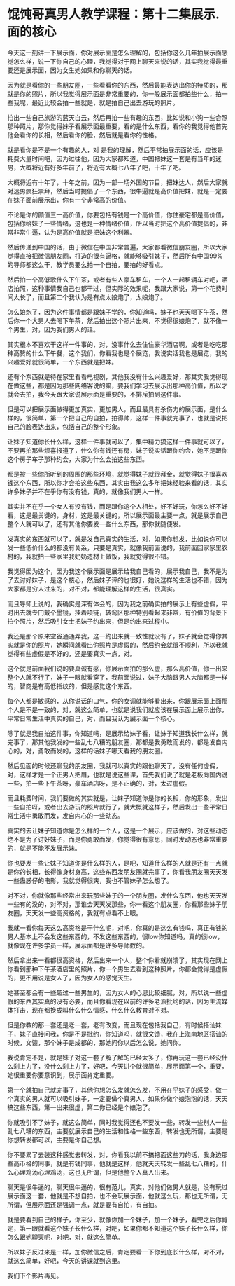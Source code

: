 # 馄饨哥真男人教学课程：第十二集展示.面的核心

今天这一刻讲一下展示面，你对展示面是怎么理解的，包括你这么几年拍展示面感觉怎么样，说一下你自己的心理，我觉得对于网上聊天来说的话，其实我觉得最重要还是展示面，因为女生她如果和你聊天的话。

因为就是看你的一些朋友圈，一些看看你的东西，然后最能表达出你的特质的，那就是你的照片，所以我觉得展示面是非常重要的，你一般展示面都拍些什么，拍一些我呢，最近比较会拍一些就是，就是拍自己出去游玩的照片。

拍出一些自己旅游的蓝天白云，然后再拍一些有趣的东西，比如说和小狗一些合照那种照片，那你觉得妹子看展示面最重要，看的是什么东西，看你的我觉得他首先他会看你的长相，然后看你的脸，然后就是看你的性格。

就是看你是不是一个有趣的人，对 是我的理解，然后平常拍展示面的话，应该是耗费大量时间吧，因为过往他，因为大家都知道，中国把妹这一套是有当年的迷男，大概将近有好多年前了，将近有大概七八年了吧，十年了吧。

大概将近有十年了，十年之前，因为一部一场外国的节目，把妹达人，然后大家就对迷男疯狂崇拜，然后当时提倡了一个东西，很牛逼就是高价值把妹，就是一定要在妹子面前展示出，你有一个非常高的价值。

不论是你的颜值三一高价值，你要包括有钱是一个高价值，你住豪宅都是高价值，包括你给妹子一些情绪，这也是一种情绪价值，所以当时把这个高价值提倡的，非常非常牛逼，认为是高价值就是把妹这个利器。

然后传递到中国的话，由于微信在中国非常普遍，大家都看微信朋友圈，所以大家觉得直接把微信朋友圈，打造的很有逼格，就能够吸引妹子，然后所有中国99%的导师都这么干，教学员要么拍一个自拍，要拍的好看点。

然后拍一个高低歌什么下午茶，或者有些人豪车租车，一个人一起租辆车对吧，酒店拍照，这种事情我自己也都干过，但实际的效果呢，我跟大家说，第一个花费时间太长了，而且第二个我认为是有点太娘炮了，太娘炮了。

怎么娘炮了，因为这件事情都是跟妹子学的，你知道吗，妹子也天天喝下午茶，然后你一个大男人去喝下午茶，然后拍出这个照片出来，不觉得很娘炮了，就不像一个男生，对，因为我们男人的话。

其实根本不喜欢干这样一件事的，对，没事什么去住住豪华酒店啊，或者是吃吃那种高赞的什么下午餐，这个我们，你看我也是个展览，我说实话我也是展览，我的兴趣爱好就很简单，一个东西就是把妹。

还有个东西就是待在家里看看电视剧，其他我没有什么兴趣爱好，那其实我觉得现在做这些，都是因为那些网络客说的嘛，要我们学习去展示出那种高价值，所以才就会去拍，我今天跟大家说展示面是重要的，不排斥拍到这件事。

但是可以把展示面做得更加真实，更加男人，而且最具有杀伤力的展示面，是什么样的，很简单，第一个把自己的自拍，拍得帅，这样一件事就完事了，也就是说把自己的脸表达出来，包括自己的整个形象。

让妹子知道你长什么样，这样一件事就可以了，集中精力搞这样一件事就可以了，不要再拍那些烦喜报道了，什么你有钱还有房，妹子说实话跟你约会，她不是跟你这个房子车子那种约会，大家为什么会拍这些东西。

都是被一些你所听到的周围的那些环境，就觉得妹子就很拜金，就觉得妹子很喜欢钱这个东西，所以你才会拍这些东西，其实由我这么多年把妹经验来看的话，其实许多妹子并不在乎你有没有钱，真的，就像我们男人一样。

其实并不在乎一个女人有没有钱，而是跟你这个人相处，好不好玩，你怎么好不好看，这是最关键的，身材，这是最关键的，所以展示面最主要一点，就是展示自己整个人就可以了，还有其他你要发一些什么东西，那你就随便发。

发真实的东西就可以了，就是发自己真实的生活，对，如果你想发，比如说你可以发一些低价什么的都没有关系，只要是真实，就像我前面说的，我前面回家家里农村的，我就拍一些家里我奶奶造材上做饭，我就觉得很不错。

我觉得因为这个，因为我这个展示面是展示给我自己看的，展示我自己，我不是为了去讨好妹子，是这个核心，然后妹子评的也很好，她说这样的生活也不错，因为大家都是穷人过来的，对不对，都能理解这样的生活，很真实。

而且导师上说的，我确实是深有体会的，因为我之前确实拍的展示上有些虚假，平时出去就专门戴个墨镜，挂着项链，转弯区那种特别看起来非常，有价值的背景下拍个照片，然后吸引女士把妹子约出来，但是约出来过程中。

我还是那个原来空谷通通弄我，这一约出来就一致性就没有了，妹子就会觉得你其实就是你的照片，她瞬间就看出你照片是虚假的，然后约会就很不顺利，所以我就觉得有些虚假是不好的，还是要真实一点，对。

这个就是前面我们说的要真诚有感，你展示面拍的那么虚，那么高价值，你一出来整个人就不行了，妹子一眼就看穿了，我前面说过，妹子大脑跟男人大脑都是一样的，智商是有高低指纹的，但是感觉这个东西。

每个人都是敏感的，从你说话的口气，你的女调就能够看出来，你跟展示面上面那个人是不是一致的，对，就这么简单，也就是说我们就应该在展示面上展示出你，平常日常生活中真实的自己，对，而且我认为展示面一个核心。

除了就是我自拍这件事，你知道吗，是展示给妹子看，让妹子知道我长什么样，就完事了，那其他我发的一些乱七八糟的朋友圈，那都是我勇敢而发的，都是发自内心的，对，勇敢而发的，这样的话妹子哪天看我的朋友圈。

然后见面的时候还聊我的朋友圈，我就可以真实的跟他聊天了，没有任何虚假，对，这样才是一个正男人把眉，也就是说这些课，首先我们说了就是老板向国内说一些，拍一些下午茶呀，豪车酒店呀，是不正确的，对，太过虚假。

而且耗费时间，我们要做的其实就是，让妹子知道你是你的长相，你的形象，发出一些自拍呀，或者出去游玩的照片就行了，就大概就这样子，然后发出一些平常日常生活中勇敢而发，发自内心的一些动态。

真实的去让妹子知道你是怎么样的一个人，这是一个展示，应该做的，对这些动态绝不是为了讨好妹子，而是你勇敢而发，你觉得很有意思，同时发动态也非常重要的，就是不能不发展示妹。

你也要发一些让妹子知道你是什么样的人，是吧，知道什么样的人就是还有一点就是你的长相，长得像身材身高，这些东西发朋友圈就完事了，你看我朋友圈天天发一些蛊惑仔的电影，我就觉得很爽，我也不管妹子怎么想了。

对不对，你就像那些经常出来玩那些妹子的一个朋友圈，发什么东西，他也天天发一些有的没的，对不对，那谁会天天发那些，你一看这个朋友圈，你看那些妹子朋友圈，天天发一些高资格的，我就有点看不上眼。

我就一看你每天这么高资格是干什么呢，对吧，你真的是这么有钱吗，真正有钱的男人基本上不会发这些东西的，不发这些东西的，很low你知道吗，真的很low，就像现在许多学员一样，展示面都是许多导师教的。

然后拿出来一看都很高资格，然后出来一个人，整个你看就崩溃了，其实现在网上你看到那种下午茶酒店里的照片，你一个男生去看到这种照片，你都会觉得是虚假的，更不用说是女人了，因为女人的感觉天生。

她甚至都会有一些超过一些男生的，因为女人的心思比较细腻，对，所以说一些虚假的东西其实真的没有必要，而且你看现在以前的许多老派批约的话，因为主流媒体打击，现在都换成叫什么什么情感，什么什么教育对不对。

但是你教的那一套还是老一套，老有改变，而且现在包括我自己，有时候搭讪妹子，妹子直接问我，你是不是批约，你知道吗，就很文馈，我在上海南地区搭讪的时候，文馈，那个妹子是成都的，那她问你以后怎么说，她问你。

我说肯定不是，就是妹子对这一套了解了解的已经太多了，你再玩这一套已经没什么刹上力了，没什么刹上力了，好吧，今天讲个就很简单，展示面第一个，重要，她很重要你要意识到，展示面肯定重要。

第一个就拍自己就完事了，其他你想怎么发就怎么发，不用在乎妹子的感受，做一个真实的男人就可以吸引妹子，一定要做个真男人，如果你做个娘泡泡的话，天天搞这些东西，第一出来很虚，第二你已经是个娘泡了。

你就吸引不了妹子，就这么简单，同时我觉得还也不要发一些，转发一些别人一些乱七八糟的东西，主要就展示自己的生活和性格一些东西，转发也无所谓，主要是你想转发都可以，主要是你自己想。

你不要累了去装这种感觉去转发，对，你看我以前不搞把面这些刀的话，我身边那些高币格的同事，就是有钱同事，他就是这样，他就天天转发一些乱七八糟的，什么心理鸡汤心理鸡汤，这也无所谓，但是他整个人真人出来。

聊天是很牛逼的，聊天很牛逼的，很有范儿，真实，对他们做男人就是，没有玩过展示面这一套，他就是不想自拍，也不会玩展示面，他就这么玩，那也无所谓，无所谓，但展示面还是强调一点，就是要有自拍，有自拍。

就是要看到自己的样子，你至少，就像你加一个妹子，加一个妹子，看完之后你肯定，第一眼就看这个妹子长什么样，对吧，如果你都不知道这个妹子长什么样，你怎么跟她聊天呢，对吧，对，就这么简单。

所以妹子反过来是一样，加你微信之后，肯定要看一下你到底长什么样，对不对，就这么简单，好吧，今天的讲课就到这里。

我们下个影片再见。